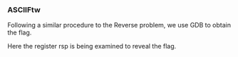 ### ASCIIFtw

Following a similar procedure to the Reverse problem, we use GDB to obtain the flag. 

Here the register rsp is being examined to reveal the flag.